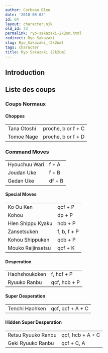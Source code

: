 ```yaml
---
author: Corbeau Bleu
date: '2010-08-02'
id: 64
layout: character.njk
old_id: 73
permalink: ryo-sakazaki-2k2um.html
redirect: Ryo_Sakazaki
slug: Ryo_Sakazaki_(2k2um)
tags: character
title: Ryo Sakazaki (2k2um)
---
```


## Introduction

## Liste des coups

### Coups Normaux

#### Choppes

|             |                    |
|-------------|--------------------|
| Tana Otoshi | proche, b or f + C |
| Tomoe Nage  | proche, b or f + D |

### Command Moves

|               |        |
|---------------|--------|
| Hyouchuu Wari | f + A  |
| Joudan Uke    | f + B  |
| Gedan Uke     | df + B |

#### Special Moves

|                   |             |
|-------------------|-------------|
| Ko Ou Ken         | qcf + P     |
| Kohou             | dp + P      |
| Hien Shippu Kyaku | hcb + P     |
| Zansetsuken       | f, b, f + P |
| Kohou Shippuken   | qcb + P     |
| Mouko Raijinsetsu | qcf + K     |

#### Desperation

|               |              |
|---------------|--------------|
| Haohshoukoken | f, hcf + P   |
| Ryuuko Ranbu  | qcf, hcb + P |

#### Super Desperation

|                |                  |
|----------------|------------------|
| Tenchi Haohken | qcf, qcf + A + C |

#### Hidden Super Desperation

|                    |                  |
|--------------------|------------------|
| Retsu Ryuuko Ranbu | qcf, hcb + A + C |
| Geki Ryuuko Ranbu  | qcf + C, A       |